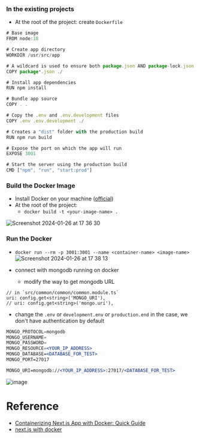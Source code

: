 ### In the existing projects

- At the root of the project: create `Dockerfile`
    
```jsx
# Base image
FROM node:18

# Create app directory
WORKDIR /usr/src/app

# A wildcard is used to ensure both package.json AND package-lock.json are copied
COPY package*.json ./

# Install app dependencies
RUN npm install

# Bundle app source
COPY . .

# Copy the .env and .env.development files
COPY .env .env.development ./

# Creates a "dist" folder with the production build
RUN npm run build

# Expose the port on which the app will run
EXPOSE 3001

# Start the server using the production build
CMD ["npm", "run", "start:prod"]
```
    

    


### **Build the Docker Image**

- Install Docker on your machine ([official](https://docs.docker.com/get-docker/))
- At the root of the project:
    - `docker build -t <your-image-name> .`

![Screenshot 2024-01-26 at 17 36 30](https://github.com/CAFECA-IO/KnowledgeManagement/assets/20677913/8990a246-547a-4001-a255-703d74ed6b84)


### **Run the Docker**

- `docker run --rm -p 3001:3001 --name <container-name> <image-name>`
![Screenshot 2024-01-26 at 17 38 13](https://github.com/CAFECA-IO/KnowledgeManagement/assets/20677913/64d34681-6ead-4a47-af9a-ea9438b252ee)

- connect with mongodb running on docker
  - modify the way to get mongodb URL
```tsx
// in `src/common/common/common.module.ts`
uri: config.get<string>('MONGO_URI'),
// uri: config.get<string>('mongo.uri'),
```

  - change the `.env` or `development.env` or `production.end` in the case, we don't have authentication by default

```jsx
MONGO_PROTOCOL=mongodb
MONGO_USERNAME=
MONGO_PASSWORD=
MONGO_RESOURCE=<YOUR_IP_ADDRESS>
MONGO_DATABASE=<DATABASE_FOR_TEST>
MONGO_PORT=27017

MONGO_URI=mongodb://<YOUR_IP_ADDRESS>:27017/<DATABASE_FOR_TEST>
```

![image](https://github.com/CAFECA-IO/KnowledgeManagement/assets/20677913/0064ed6b-6f22-41e4-b0a0-f68164c2ca6c)


# Reference

- [Containerizing Next.js App with Docker: Quick Guide](https://dev.to/pulkit30/containerizing-nextjs-app-with-docker-quick-guide-51ml)
- [next.js with docker](https://github.com/vercel/next.js/tree/canary/examples/with-docker)
